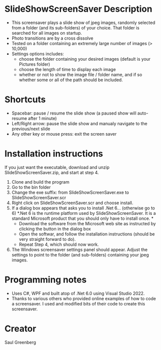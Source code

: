 **SlideShowScreenSaver Description**
=======
- This screensaver plays a slide show of jpeg images, randomly selected from a folder (and its sub-folders) of your choice. That folder is searched for all images on startup.
- Photo transitions are by a cross dissolve 
- Tested on a folder containing an extremely large number of images (> 10,000)
- Settings options includes:
     - choose the folder containing your desired images (default is your Pictures folder)
     - choose the length of time to display each image
     - whether or not to show the image file / folder name, and if so whether some or all of the path should be included.

**Shortcuts**
=======
- Spacebar: pause / resume the slide show (a paused show will auto-resume after 1 minute)
- Left/Right arrow: pause the slide show and manualy navigate to the previous/next slide
- Any other key or mouse press: exit the screen saver

**Installation instructions**
=======
If you just want the executable, download and unzip SlideShowScreenSaver.zip, and start at step 4.

1. Clone and build the program
2. Go to the bin folder 
3. Change the exe suffix: from SlideShowScreenSaver.exe to SlideShowScreenSaver.scr
4. Right click on SlideShowScreenSaver.scr and choose install.
5. If a dialog box appears that asks you to install .Net 6... (otherwise go to 6)
  *.Net 6 is the runtime platform used by SlideShowScreenSaver. It is a standard Microsoft product that you should only have to install once. * 
     -  Download  the software from the Microsoft web site as instructed by clicking the button in the dialog box
     -  Open the softwar, and follow the installation  instructions (should be very straight forward to do). 
     - Repeat Step 4, which should now work. 
6. The Windows screensaver settings panel should appear. Adjust the settings to point to the folder (and sub-folders) containing your jpeg images.

**Programming notes**
=======
- Uses C#,  WPF and built atop of .Net 6.0 using Visual Studio 2022.
- Thanks to various others who provided online examples of how to code a screensaver. I used and modified bits of their code to create this screensaver.

**Creator**
=======
Saul Greenberg